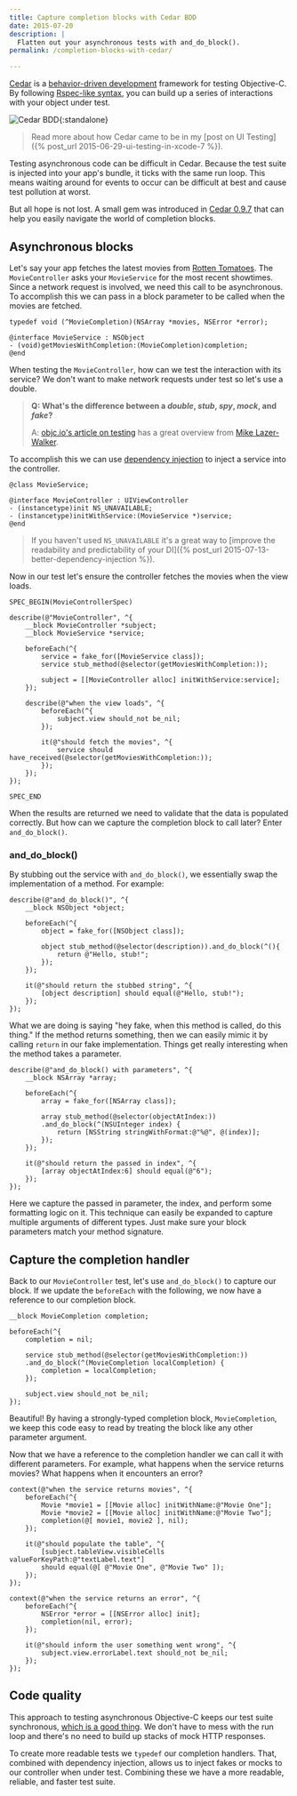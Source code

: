 ```yaml
---
title: Capture completion blocks with Cedar BDD
date: 2015-07-20
description: |
  Flatten out your asynchronous tests with and_do_block().
permalink: /completion-blocks-with-cedar/

---
```


[Cedar](http://github.com/pivotal/cedar) is a [behavior-driven development](http://guide.agilealliance.org/guide/bdd.html) framework for testing Objective-C. By following [Rspec-like syntax](http://www.rubydoc.info/gems/rspec-expectations/frames#Basic_usage), you can build up a series of interactions with your object under test.

![Cedar BDD](/images/cedar.png){:standalone}

> Read more about how Cedar came to be in my [post on UI Testing]({% post_url 2015-06-29-ui-testing-in-xcode-7 %}).

Testing asynchronous code can be difficult in Cedar. Because the test suite is injected into your app's bundle, it ticks with the same run loop. This means waiting around for events to occur can be difficult at best and cause test pollution at worst.

But all hope is not lost. A small gem was introduced in [Cedar 0.9.7](https://github.com/pivotal/cedar/releases/tag/v0.9.7) that can help you easily navigate the world of completion blocks.

## Asynchronous blocks

Let's say your app fetches the latest movies from [Rotten Tomatoes](http://developer.rottentomatoes.com). The `MovieController` asks your `MovieService` for the most recent showtimes. Since a network request is involved, we need this call to be asynchronous. To accomplish this we can pass in a block parameter to be called when the movies are fetched.

````objc
typedef void (^MovieCompletion)(NSArray *movies, NSError *error);

@interface MovieService : NSObject
- (void)getMoviesWithCompletion:(MovieCompletion)completion;
@end
````

When testing the `MovieController`, how can we test the interaction with its service? We don't want to make network requests under test so let's use a double.

> **Q: What's the difference between a *double*, *stub*, *spy*, *mock*, and *fake*?**
>
> A: [objc.io's article on testing](http://www.objc.io/issues/15-testing/mocking-stubbing/#when-would-you-want-to-use-some-sort-of-mock-object) has a great overview from [Mike Lazer-Walker](http://lazerwalker.com).

To accomplish this we can use [dependency injection](http://www.objc.io/issues/15-testing/dependency-injection/) to inject a service into the controller.

````objc
@class MovieService;

@interface MovieController : UIViewController
- (instancetype)init NS_UNAVAILABLE;
- (instancetype)initWithService:(MovieService *)service;
@end
````

> If you haven't used `NS_UNAVAILABLE` it's a great way to [improve the readability and predictability of your DI]({% post_url 2015-07-13-better-dependency-injection %}).

Now in our test let's ensure the controller fetches the movies when the view loads.

````objc
SPEC_BEGIN(MovieControllerSpec)

describe(@"MovieController", ^{
    __block MovieController *subject;
    __block MovieService *service;

    beforeEach(^{
        service = fake_for([MovieService class]);
        service stub_method(@selector(getMoviesWithCompletion:));

        subject = [[MovieController alloc] initWithService:service];
    });

    describe(@"when the view loads", ^{
        beforeEach(^{
            subject.view should_not be_nil;
        });

        it(@"should fetch the movies", ^{
            service should have_received(@selector(getMoviesWithCompletion:));
        });
    });
});

SPEC_END
````

When the results are returned we need to validate that the data is populated correctly. But how can we capture the completion block to call later? Enter `and_do_block()`.

### and\_do\_block()

By stubbing out the service with `and_do_block()`, we essentially swap the implementation of a method. For example:

````objc
describe(@"and_do_block()", ^{
    __block NSObject *object;

    beforeEach(^{
        object = fake_for([NSObject class]);

        object stub_method(@selector(description)).and_do_block(^(){
            return @"Hello, stub!";
        });
    });

    it(@"should return the stubbed string", ^{
        [object description] should equal(@"Hello, stub!");
    });
});
````

What we are doing is saying "hey fake, when this method is called, do this thing." If the method returns something, then we can easily mimic it by calling `return` in our fake implementation. Things get really interesting when the method takes a parameter.

````objc
describe(@"and_do_block() with parameters", ^{
    __block NSArray *array;

    beforeEach(^{
        array = fake_for([NSArray class]);

        array stub_method(@selector(objectAtIndex:))
        .and_do_block(^(NSUInteger index) {
            return [NSString stringWithFormat:@"%@", @(index)];
        });
    });

    it(@"should return the passed in index", ^{
        [array objectAtIndex:6] should equal(@"6");
    });
});
````

Here we capture the passed in parameter, the index, and perform some formatting logic on it. This technique can easily be expanded to capture multiple arguments of different types. Just make sure your block parameters match your method signature.

## Capture the completion handler

Back to our `MovieController` test, let's use `and_do_block()` to capture our block. If we update the `beforeEach` with the following, we now have a reference to our completion block.

````objc
__block MovieCompletion completion;

beforeEach(^{
    completion = nil;

    service stub_method(@selector(getMoviesWithCompletion:))
    .and_do_block(^(MovieCompletion localCompletion) {
        completion = localCompletion;
    });

    subject.view should_not be_nil;
});
````

Beautiful! By having a strongly-typed completion block, `MovieCompletion`, we keep this code easy to read by treating the block like any other parameter argument.

Now that we have a reference to the completion handler we can call it with different parameters. For example, what happens when the service returns movies? What happens when it encounters an error?

````objc
context(@"when the service returns movies", ^{
    beforeEach(^{
        Movie *movie1 = [[Movie alloc] initWithName:@"Movie One"];
        Movie *movie2 = [[Movie alloc] initWithName:@"Movie Two"];
        completion(@[ movie1, movie2 ], nil);
    });

    it(@"should populate the table", ^{
        [subject.tableView.visibleCells valueForKeyPath:@"textLabel.text"]
        should equal(@[ @"Movie One", @"Movie Two" ]);
    });
});

context(@"when the service returns an error", ^{
    beforeEach(^{
        NSError *error = [[NSError alloc] init];
        completion(nil, error);
    });

    it(@"should inform the user something went wrong", ^{
        subject.view.errorLabel.text should_not be_nil;
    });
});
````

## Code quality

This approach to testing asynchronous Objective-C keeps our test suite synchronous, [which is a good thing](http://lowlevelbits.org/getting-rid-of-asynchronous-tests/). We don't have to mess with the run loop and there's no need to build up stacks of mock HTTP responses.

To create more readable tests we `typedef` our completion handlers. That, combined with dependency injection, allows us to inject fakes or mocks to our controller when under test. Combining these we have a more readable, reliable, and faster test suite.

